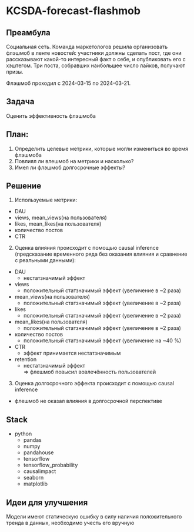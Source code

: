# KCSDA-forecast-flashmob

## Преамбула
Социальная сеть. Команда маркетологов решила организовать флэшмоб в ленте новостей: участники должны сделать пост, где они рассказывают какой-то интересный факт о себе, и опубликовать его с хэштегом. Три поста, собравших наибольшее число лайков, получают призы.

Флэшмоб проходил с 2024-03-15 по 2024-03-21. 

## Задача
Оценить эффективность флэшмоба

## План:
1) Определить целевые метрики, которые могли измениться во время флэшмоба
2) Повлиял ли влешмоб на метрики и насколько?
3) Имел ли флэшмоб долгосрочные эффекты?

## Решение
1) Используемые метрики:
- DAU
- views, mean_views(на пользователя)
- likes, mean_likes(на пользователя)
- количество постов
- CTR
2) Оценка влияния происходит с помощью causal inference (предсказание временного ряда без оказания влияния и сравнение с реальными данными):
- DAU
  - нестатзначимый эффект 
- views
  - положительный статзначимый эффект (увеличение в ~2 раза)
- mean_views(на пользователя)
  - положительный статзначимый эффект (увеличение в ~2 раза)
- likes
  - положительный статзначимый эффект (увеличение в ~2 раза)
- mean_likes(на пользователя)
  - положительный статзначимый эффект (увеличение в ~2 раза)
- количество постов
  - положительный статзначимый эффект (увеличение на ~40 %)
- CTR
  - эффект принимается нестатзначимым
- retention
  - нестатзначимый эффект \
=> флешмоб повысил вовлечённость пользователей
3) Оценка долгосрочного эффекта происходит с помощью causal inference
  - флешмоб не оказал влияния в долгосрочной перспективе

## Stack
- python
  - pandas
  - numpy
  - pandahouse
  - tensorflow
  - tensorflow_probability
  - causalimpact
  - seaborn
  - matplotlib

## Идеи для улучшения
Модели имеют статическую ошибку в силу наличия положительного тренда в данных, необходимо учесть его вручную
